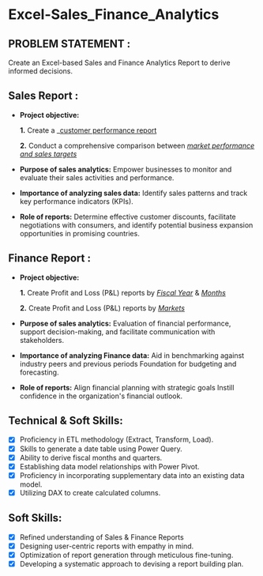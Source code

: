 # Excel-Sales_Finance_Analytics


## PROBLEM STATEMENT :
  Create an Excel-based Sales and Finance Analytics Report to derive informed decisions.


## Sales Report :


- **Project objective:** 

    **1.** Create a _[customer performance report](https://github.com/gauravmishra7/Excel-Sales_Finance_Analytics/blob/main/Customer%20Performance%20Report.pdf)

    **2.** Conduct a comprehensive comparison between _[market performance and sales targets](https://github.com/gauravmishra7/Excel-Sales_Finance_Analytics/blob/main/Market%20Performance%20vs%20Target.pdf)_

- **Purpose of sales analytics:** Empower businesses to monitor and evaluate their sales activities and performance.

- **Importance of analyzing sales data:** Identify sales patterns and track key performance indicators (KPIs).

- **Role of reports:** Determine effective customer discounts, facilitate negotiations with consumers, and identify potential business expansion opportunities in promising countries.


## Finance Report :

- **Project objective:** 

    **1.** Create Profit and Loss (P&L) reports by _[Fiscal Year](https://github.com/gauravmishra7/Excel-Sales_Finance_Analytics/blob/main/P%20and%20L%20Yearly.pdf)_ & _[Months](https://github.com/gauravmishra7/Excel-Sales_Finance_Analytics/blob/main/P%20and%20L%20Months.pdf)_ 

   **2.** Create Profit and Loss (P&L) reports by _[Markets](https://github.com/gauravmishra7/Excel-Sales_Finance_Analytics/blob/main/P%20and%20L%20Year%20(Markets).pdf)_

- **Purpose of sales analytics:** Evaluation of financial performance, support decision-making, and facilitate communication with stakeholders.

- **Importance of analyzing Finance data:** Aid in benchmarking against industry peers and previous periods Foundation for budgeting and forecasting.

- **Role of reports:** Align financial planning with strategic goals Instill confidence in the organization's financial outlook.


## Technical & Soft Skills:
- [x]	Proficiency in ETL methodology (Extract, Transform, Load).
- [x]	Skills to generate a date table using Power Query.
- [x]	Ability to derive fiscal months and quarters.
- [x]	Establishing data model relationships with Power Pivot.
- [x]	Proficiency in incorporating supplementary data into an existing data model.
- [x]	Utilizing DAX to create calculated columns.

## Soft Skills:
- [x]	Refined understanding of Sales & Finance Reports
- [x]	Designing user-centric reports with empathy in mind.
- [x]	Optimization of report generation through meticulous fine-tuning.
- [x]	Developing a systematic approach to devising a report building plan.
